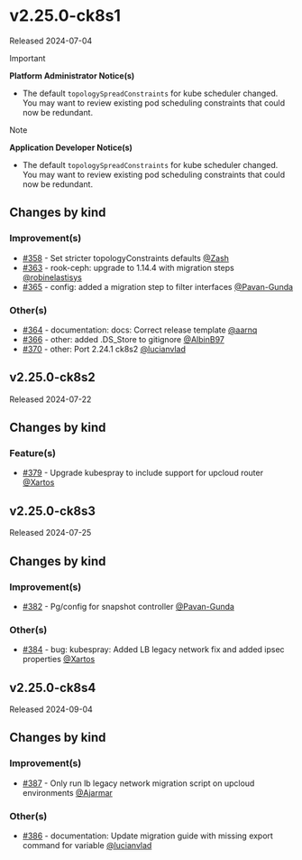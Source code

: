 # v2.25.0-ck8s1

Released 2024-07-04
<!-- -->
> [!IMPORTANT]
> **Platform Administrator Notice(s)**
> - The default `topologySpreadConstraints` for kube scheduler changed. You may want to review existing pod scheduling constraints that could now be redundant.
<!-- -->
> [!NOTE]
> **Application Developer Notice(s)**
> - The default `topologySpreadConstraints` for kube scheduler changed. You may want to review existing pod scheduling constraints that could now be redundant. <!-- same as admin notice but may apply to both? -->

## Changes by kind

### Improvement(s)

- [#358](https://github.com/elastisys/compliantkubernetes-kubespray/pull/358) - Set stricter topologyConstraints defaults [@Zash](https://github.com/Zash)
- [#363](https://github.com/elastisys/compliantkubernetes-kubespray/pull/363) - rook-ceph: upgrade to 1.14.4 with migration steps [@robinelastisys](https://github.com/robinelastisys)
- [#365](https://github.com/elastisys/compliantkubernetes-kubespray/pull/365) - config: added a migration step to filter interfaces [@Pavan-Gunda](https://github.com/Pavan-Gunda)

### Other(s)

- [#364](https://github.com/elastisys/compliantkubernetes-kubespray/pull/364) - documentation: docs: Correct release template [@aarnq](https://github.com/aarnq)
- [#366](https://github.com/elastisys/compliantkubernetes-kubespray/pull/366) - other: added .DS_Store to gitignore [@AlbinB97](https://github.com/AlbinB97)
- [#370](https://github.com/elastisys/compliantkubernetes-kubespray/pull/370) - other: Port 2.24.1 ck8s2 [@lucianvlad](https://github.com/lucianvlad)

## v2.25.0-ck8s2

Released 2024-07-22

## Changes by kind

### Feature(s)

- [#379](https://github.com/elastisys/compliantkubernetes-kubespray/pull/379) - Upgrade kubespray to include support for upcloud router [@Xartos](https://github.com/Xartos)

## v2.25.0-ck8s3

Released 2024-07-25

## Changes by kind

### Improvement(s)

- [#382](https://github.com/elastisys/compliantkubernetes-kubespray/pull/382) - Pg/config for snapshot controller [@Pavan-Gunda](https://github.com/Pavan-Gunda)

### Other(s)

- [#384](https://github.com/elastisys/compliantkubernetes-kubespray/pull/384) - bug: kubespray: Added LB legacy network fix and added ipsec properties [@Xartos](https://github.com/Xartos)

## v2.25.0-ck8s4

Released 2024-09-04

## Changes by kind

### Improvement(s)

- [#387](https://github.com/elastisys/compliantkubernetes-kubespray/pull/387) - Only run lb legacy network migration script on upcloud environments [@Ajarmar](https://github.com/Ajarmar)

### Other(s)

- [#386](https://github.com/elastisys/compliantkubernetes-kubespray/pull/386) - documentation: Update migration guide with missing export command for variable [@lucianvlad](https://github.com/lucianvlad)
